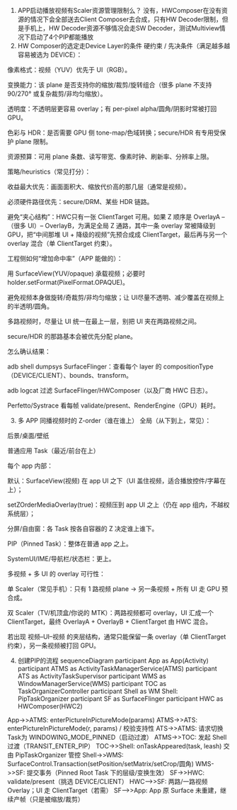 1. APP启动播放视频有Scaler资源管理限制么？
没有，HWComposer在没有资源的情况下会全部送去Client Composer去合成，只有HW Decoder限制，但是手机上，HW Decoder资源不够情况会走SW Decoder，测试Multiview情况下启动了4个PIP都能播放
2. HW Composer的选定走Device Layer的条件
硬约束 / 先决条件（满足越多越容易被选为 DEVICE）：

像素格式：视频（YUV）优先于 UI（RGB）。

变换能力：该 plane 是否支持你的缩放/裁剪/旋转组合（很多 plane 不支持 90/270° 或复杂裁剪/非均匀缩放）。

透明度：不透明层更容易 overlay；有 per-pixel alpha/圆角/阴影时常被打回 GPU。

色彩与 HDR：是否需要 GPU 侧 tone-map/色域转换；secure/HDR 有专用受保护 plane 限制。

资源预算：可用 plane 条数、读写带宽、像素时钟、刷新率、分辨率上限。

策略/heuristics（常见打分）：

收益最大优先：画面面积大、缩放代价高的那几层（通常是视频）。

必须硬件路径优先：secure/DRM、某些 HDR 链路。

避免“夹心结构”：HWC只有一张 ClientTarget 可用。如果 Z 顺序是 OverlayA –（很多 UI）– OverlayB，为满足全局 Z 通路，其中一条 overlay 常被降级到 GPU，把“中间那堆 UI + 降级的视频”先预合成成 ClientTarget，最后再与另一个 overlay 混合（单 ClientTarget 约束）。

工程侧如何“增加命中率”（APP 能做的）：

用 SurfaceView(YUV/opaque) 承载视频；必要时 holder.setFormat(PixelFormat.OPAQUE)。

避免视频本身做旋转/奇裁剪/非均匀缩放；让 UI尽量不透明、减少覆盖在视频上的半透明/圆角。

多路视频时，尽量让 UI 统一在最上一层，别把 UI 夹在两路视频之间。

secure/HDR 的那路基本会被优先分配 plane。

怎么确认结果：

adb shell dumpsys SurfaceFlinger：查看每个 layer 的 compositionType（DEVICE/CLIENT）、bounds、transform。

adb logcat 过滤 SurfaceFlinger/HWComposer（以及厂商 HWC 日志）。

Perfetto/Systrace 看每帧 validate/present、RenderEngine（GPU）耗时。

3. 多 APP 同播视频时的 Z-order（谁在谁上）
全局（从下到上，常见）：

后景/桌面/壁纸

普通应用 Task（最近/前台在上）

每个 app 内部：

默认：SurfaceView(视频) 在 app UI 之下（UI 盖住视频，适合播放控件/字幕在上）；

setZOrderMediaOverlay(true)：视频压到 app UI 之上（仍在 app 组内，不越权系统层）；

分屏/自由窗：各 Task 按各自容器的 Z 决定谁上谁下。

PIP（Pinned Task）：整体在普通 app 之上。

SystemUI/IME/导航栏/状态栏：更上。

多视频 + 多 UI 的 overlay 可行性：

单 Scaler（常见手机）：只有 1 路视频 plane → 另一条视频 + 所有 UI 走 GPU 预合成。

双 Scaler（TV/机顶盒/你说的 MTK）：两路视频都可 overlay，UI 汇成一个 ClientTarget，最终 OverlayA + OverlayB + ClientTarget 由 HWC 混合。

若出现 视频–UI–视频 的夹层结构，通常只能保留一条 overlay（单 ClientTarget 约束），另一条视频被打回 GPU。

4. 创建PIP的流程
  sequenceDiagram
  participant App as App(Activity)
  participant ATMS as ActivityTaskManagerService(ATMS)
  participant ATS as ActivityTaskSupervisor
  participant WMS as WindowManagerService(WMS)
  participant TOC as TaskOrganizerController
  participant Shell as WM Shell: PipTaskOrganizer
  participant SF as SurfaceFlinger
  participant HWC as HWComposer(HWC2)

  App->>ATMS: enterPictureInPictureMode(params)
  ATMS->>ATS: enterPictureInPictureMode(r, params) / 校验支持性
  ATS->>ATMS: 请求切换Task为 WINDOWING_MODE_PINNED（启动过渡）
  ATMS->>TOC: 发起 Shell 过渡（TRANSIT_ENTER_PIP）
  TOC->>Shell: onTaskAppeared(task, leash) 交由 PipTaskOrganizer 管控
  Shell->>WMS: SurfaceControl.Transaction(setPosition/setMatrix/setCrop/圆角)
  WMS->>SF: 提交事务（Pinned Root Task 下的层级/变换生效）
  SF->>HWC: validate/present（挑选 DEVICE/CLIENT）
  HWC-->>SF: 两路/一路视频 Overlay；UI 走 ClientTarget（若需）
  SF-->>App: App 原 Surface 未重建，继续产帧（只是被缩放/裁剪）
